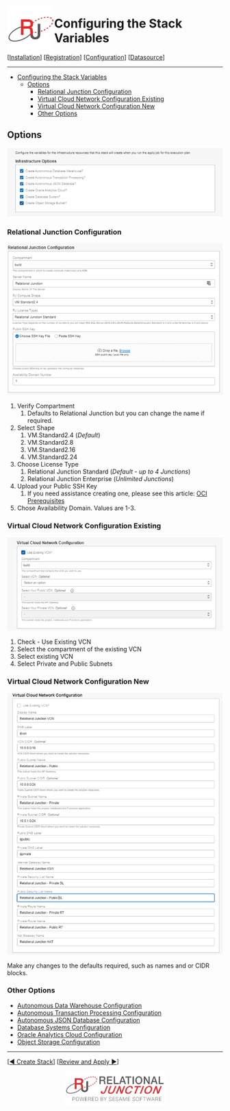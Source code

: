  <a href="http://www.sesamesoftware.com"><img align=left src="../images/RJOrbit110x110.png"></img></a>

# Configuring the Stack Variables

[[Installation](installguide.md)] [[Registration](RegistrationGuide.md)] [[Configuration](configurationGuide.md)] [[Datasource](DatasourceGuide.md)]

---

- [Configuring the Stack Variables](#configuring-the-stack-variables)
  - [Options](#options)
    - [Relational Junction Configuration](#relational-junction-configuration)
    - [Virtual Cloud Network Configuration Existing](#virtual-cloud-network-configuration-existing)
    - [Virtual Cloud Network Configuration New](#virtual-cloud-network-configuration-new)
    - [Other Options](#other-options)


## Options

![Infrastructure Options](../images/Infrastructure_Options.png)

### Relational Junction Configuration

![Relational Junction Configuration](../images/RelationalJunctionConfiguration.png)

1. Verify Compartment
   1. Defaults to Relational Junction but you can change the name if required.
2. Select Shape
   1. VM.Standard2.4 (*Default*)
   2. VM.Standard2.8
   3. VM.Standard2.16
   4. VM.Standard2.24
3. Choose License Type
   1. Relational Junction Standard (*Default - up to 4 Junctions*)
   2. Relational Junction Enterprise (*Unlimited Junctions*)
4. Upload your Public SSH Key
   1. If you need assistance creating one, please see this article:  [OCI Prerequisites](Supporting/OCI-Prerequisites.md##setup-keys)
5. Chose Availability Domain. Values are 1-3.

### Virtual Cloud Network Configuration Existing

![Virtual Cloud Network Configuration Existing](../images/VirtualCloudNetworkConfigurationExisting.png)

1. Check - Use Existing VCN
2. Select the compartment of the existing VCN
3. Select existing VCN
4. Select Private and Public Subnets

### Virtual Cloud Network Configuration New

![Virtual Cloud Network Configuration New](../images/VirtualCloudNetworkConfigurationNew1.png)

Make any changes to the defaults required, such as names and or CIDR blocks.

### Other Options
* [Autonomous Data Warehouse Configuration](Supporting/ADW.md)
* [Autonomous Transaction Processing Configuration](Supporting/ATP.md)
* [Autonomous JSON Database Configuration](Supporting/AJD.md)
* [Database Systems Configuration](Supporting/dbas.md)
* [Oracle Analytics Cloud Configuration](Supporting/OAC.md)
* [Object Storage Configuration](Supporting/OBS.md)

---

[[&#9664; Create Stack](installwithORM.md)] [[Review and Apply &#9654;](reviewAndApply.md)]

<p align="center" >  <a href="http://www.sesamesoftware.com"><img align=center src="../images/poweredBy.png" height="80px"></img></a> </p>
